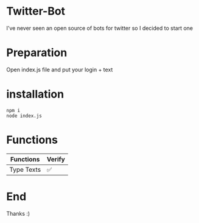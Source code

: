 # Twitter-Bot
I've never seen an open source of bots for twitter so I decided to start one

# Preparation
Open index.js file and put your login + text

# installation
```
npm i
node index.js
```
# Functions
| Functions  | Verify |
| ------------- | ------------- |
| Type Texts  | ✅  |
# End
Thanks :)

